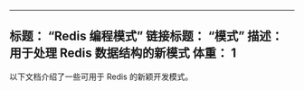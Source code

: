 ***

## 标题： “Redis 编程模式”&#xA;链接标题： “模式”&#xA;描述： 用于处理 Redis 数据结构的新模式&#xA;体重： 1

以下文档介绍了一些可用于 Redis 的新颖开发模式。
